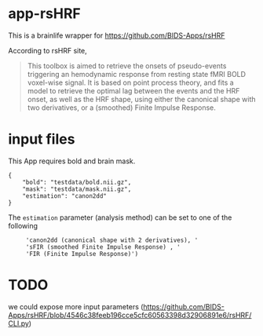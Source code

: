 # app-rsHRF

This is a brainlife wrapper for https://github.com/BIDS-Apps/rsHRF 

According to rsHRF site,

> This toolbox is aimed to retrieve the onsets of pseudo-events triggering an hemodynamic response from resting state fMRI BOLD voxel-wise signal. It is based on point process theory, and fits a model to retrieve the optimal lag between the events and the HRF onset, as well as the HRF shape, using either the canonical shape with two derivatives, or a (smoothed) Finite Impulse Response.

# input files

This App requires bold and brain mask. 

```
{
	"bold": "testdata/bold.nii.gz",
	"mask": "testdata/mask.nii.gz",
	"estimation": "canon2dd"
}
```

The `estimation` parameter (analysis method) can be set to one of the following

```
	 'canon2dd (canonical shape with 2 derivatives), '
	 'sFIR (smoothed Finite Impulse Response) , '
	 'FIR (Finite Impulse Response)')
```

# TODO 

we could expose more input parameters (https://github.com/BIDS-Apps/rsHRF/blob/4546c38feeb196cce5cfc60563398d32906891e6/rsHRF/CLI.py)
